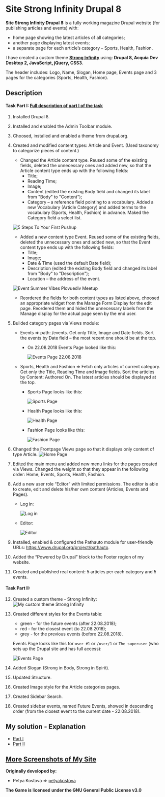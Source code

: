 # Site Strong Infinity Drupal 8

**Site Strong Infinity Drupal 8** is a fully working magazine Drupal website (for publishing articles and events) with:
* home page showing the latest articles of all categories;
* another page displaying latest events;
* a separate page for each article’s category – Sports, Health, Fashion.

I have created a custom theme [**Strong Infinity**](custommagazinedrupal-8.5.5/themes/custom/stronginfinity "The source code of My custom theme") using: **Drupal 8, Acquia Dev Desktop 2, JavaScript, jQuery, CSS3**.

The header includes: Logo, Name, Slogan, Home page, Events page and 3 pages for the categories (Sports, Health, Fashion). 

## Description

#### **Task Part I:** [Full description of part I of the task](/documents/site-building-task.pdf)
1. Installed Drupal 8.
    
2. Installed and enabled the Admin Toolbar module.

3. Choosed, installed and enabled a theme from drupal.org.

4. Created and modified content types: Article and Event. (Used taxonomy to categorize pieces of content.)
   * Changed the Article content type. Reused some of the existing fields, deleted the unnecessary ones and added new, so that the Article content type ends up with the following fields:
     + Title;
     + Reading Time;
     + Image;
     + Content (edited the existing Body field and changed its label from "Body" to "Content");
     + Category – a reference field pointing to a vocabulary. Added a new Vocabulary (Article Category) and added terms to the vocabulary (Sports, Health, Fashion) in advance. Maked the Category field a select list.
     
    ![5 Steps To Your First Pushup](https://github.com/petyakostova/Site-Strong-Infinity-Drupal-8/blob/master/screenshots/sport%20articles/article-5-steps-your-first-pushup-2018-08-22-15_08_32.png)
    
   * Added a new content type Event. Reused some of the existing fields, deleted the unnecessary ones and added new, so that the Event content type ends up with the following fields:
     + Title;
     + Image;
     + Date & Time (used the default Date field);
     + Description (edited the existing Body field and changed its label from "Body" to "Description");
     + Location – the address of the event.
     
    ![Event Summer Vibes Plovuediv Meetup](https://github.com/petyakostova/Site-Strong-Infinity-Drupal-8/blob/master/screenshots/event%20pages/event-summer-vibes-plovuediv-meetup-2018-08-22-14_47_57.png)    
    
   * Reordered the fields for both content types as listed above, choosed an appropriate widget from the Manage Form Display for the edit page. Reordered them and hided the unnecessary labels from the Manage display for the actual page seen by the end user.

5. Builded category pages via Views module:
   * Events => path: /events. Get only Title, Image and Date fields. Sort the events by Date field – the most recent one should be at the top.
     + On 22.08.2018 Events Page looked like this:
     
       ![Events Page 22.08.2018](screenshots/1-events-2018-08-22.png)
   * Sports, Health and Fashion => Fetch only articles of current category. Get only the Title, Reading Time and Image fields. Sort the articles by Content: Authored On. The latest articles should be displayed at the top.
     + Sports Page looks like this:
     
       ![Sports Page](screenshots/2-sports.png)
     + Health Page looks like this:
     
       ![Health Page](screenshots/3-health.png)
     + Fashion Page looks like this:
     
       ![Fashion Page](screenshots/4-fashion.png)

6. Changed the Frontpage Views page so that it displays only content of type Article.
   ![Home Page](screenshots/0-home.png)

7. Edited the main menu and added new menu links for the pages created via Views. Changed the weight so that they appear in the following order: Home, Events, Sports, Health, Fashion.

8. Add a new user role “Editor” with limited permissions. The editor is able to create, edit and delete his/her own content (Articles, Events and Pages).
   * Log in:
   
     ![Log in](screenshots/log-in.png)
   * Editor:  
   
     ![Editor](screenshots/editor.png)

9. Installed, enabled & configured the Pathauto module for user-friendly URLs: https://www.drupal.org/project/pathauto.

10. Added the “Powered by Drupal” block to the Footer region of my website.

11. Created and published real content: 5 articles per each category and 5 events.

#### **Task Part II:**

12. Created a custom theme - Strong Infinity:
    ![My custom theme Strong Infinity](screenshots/my-custom-theme-strong-infinity.PNG)

13. Created different styles for the Events table:

    * green - for the future events (after 22.08.2018);
    * red - for the closest event (to 22.08.2018);
    * grey - for the previous events (before 22.08.2018).
    
    Events Page looks like this for `user #1` or `/user/1` or `The superuser` (who sets up the Drupal site and has full access):
    
      ![Events Page](screenshots/user-1-events.png)
	  
14. Added Slogan (Strong in Body, Strong in Spirit).

15. Updated Structure.

16. Created Image style for the Article categories pages.

17. Created Sidebar Search.

18. Created sidebar events, named Future Events, showed in descending order (from the closest event to the current date - 22.08.2018). 

## My solution - Explanation

* [Part I](/documents/Solution%20Part%201%20-%20Magazine%20website%20-%20my%20first%20Drupal%20website.docx)
* [Part II](/documents/Solution%20Part%202%20-%20Custom%20Site%20Strong%20Infinity.docx)
   
## [More Screenshots of My Site](screenshots/)

**Originally developed by:**
* Petya Kostova => [petyakostova](https://github.com/petyakostova)

**The Game is licensed under the GNU General Public License v3.0**
